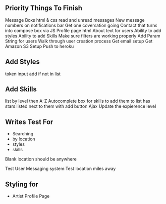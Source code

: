 Priority Things To Finish
-----------------------------
Message Boxs html & css
read and unread messages
New message numbers on notifications bar
Get one coversation going
Contact that turns into compose box via JS
Profile page html
About text for users
Ability to add styles
Ability to add Skills
Make sure filters are working properly
Add Param String for users
Walk through user creation process
Get email setup
Get Amazon S3 Setup
Push to heroku



Add Styles
----------
token input
add if not in list

Add Skills
----------
list by level then A-Z
Autocomplete box for skills to add them to list
has stars listed next to them with add button
Ajax Update the expierence level

Writes Test For
--------------
* Searching
* by location
* styles
* skills

Blank location should be anywhere

Test User Messaging system
Test location miles away

Styling for 
-----------
* Artist Profile Page


